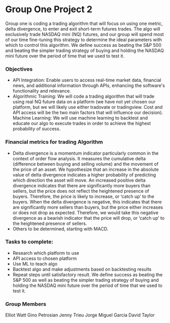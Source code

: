 

# Group One Project 2
Group one is coding a trading algorithm that will focus on using one metric, delta divergence, to enter and exit short-term futures trades. The algo will exclusively trade NASDAQ mini (NQ) futures, and our group will spend most of our time fine-tuning this strategy to determine the ideal parameters with which to control this algorithm. We define success as beating the S&P 500 and beating the simpler trading strategy of buying and holding the NASDAQ mini future over the period of time that we used to test it.

### Objectives
* API Integration: Enable users to access real-time market data, financial news, and additional information through APIs, enhancing the software's functionality and relevance.
* Algorithmic Training: We will code a trading algorithm that will trade using real NQ future data on a platform (we have not yet chosen our platform, but we will likely use either tradovate or tradingview. Cost and API access will be the two main factors that will influence our decision). 
Machine Learning: We will use machine learning to backtest and educate our algo to execute trades in order to achieve the highest probability of success.

### Financial metrics for trading Algorithm
* Delta divergence is a momentum indicator particularly common in the context of order flow analysis. It measures the cumulative delta (difference between buying and selling volume) and the movement of the price of an asset. We hypothesize that an increase in the absolute value of delta divergence indicates a higher probability of predicting which direction the asset will move. An increased positive delta divergence indicates that there are significantly more buyers than sellers, but the price does not reflect the heightened presence of buyers. Therefore, the price is likely to increase, or ‘catch up’ to the buyers. When the delta divergence is negative, this indicates that there are significantly more sellers than buyers, but the price either increases or does not drop as expected. Therefore, we would take this negative divergence as a bearish indicator that the price will drop, or ‘catch up’ to the heightened presence of sellers.
* Others to be determined, starting with MACD.

### Tasks to complete:
* Research which platform to use
* API access to chosen platform
* Use ML to teach algo
* Backtest algo and make adjustments based on backtesting results
* Repeat steps until satisfactory result. We define success as beating the S&P 500 as well as beating the simpler trading strategy of buying and holding the NASDAQ mini future over the period of time that we used to test it.

### Group Members
Elliot Watt
Gino Petrosian
Jenny Trieu
Jorge Miguel Garcia
David Taylor
